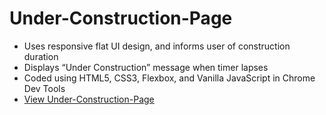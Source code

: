 # Under-Construction-Page
* Uses responsive flat UI design, and informs user of construction duration
* Displays “Under Construction” message when timer lapses
* Coded using HTML5, CSS3, Flexbox, and Vanilla JavaScript in Chrome Dev Tools
* [View Under-Construction-Page](http://htmlpreview.github.io/?https://github.com/calincionca35/Under-Construction-Page/blob/master/root-under-construction-1/index-under-construction-1.html)
